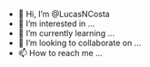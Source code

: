 - 👋 Hi, I’m @LucasNCosta
- 👀 I’m interested in ...
- 🌱 I’m currently learning ...
- 💞️ I’m looking to collaborate on ...
- 📫 How to reach me ...

<!---
LucasNCosta/LucasNCosta is a ✨ special ✨ repository because its `README.md` (this file) appears on your GitHub profile.
You can click the Preview link to take a look at your changes.
--->
